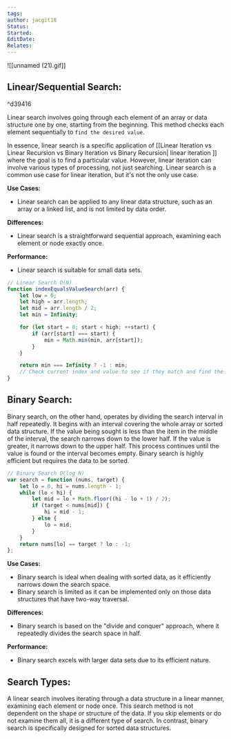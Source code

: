 ```yaml
---
tags: 
author: jacgit18
Status: 
Started: 
EditDate: 
Relates:
---
```

![[unnamed (21).gif]]

## Linear/Sequential Search:

^d39416

Linear search involves going through each element of an array or data structure one by one, starting from the beginning. This method checks each element sequentially to `find the desired value`.

In essence, linear search is a specific application of [[Linear Iteration vs Linear Recursion  vs Binary Iteration vs Binary Recursion| linear iteration ]]  where the goal is to find a particular value. However, linear iteration can involve various types of processing, not just searching. Linear search is a common use case for linear iteration, but it's not the only use case.

**Use Cases:**
- Linear search can be applied to any linear data structure, such as an array or a linked list, and is not limited by data order.

**Differences:**
- Linear search is a straightforward sequential approach, examining each element or node exactly once.

**Performance:**
- Linear search is suitable for small data sets.

```javascript
// Linear Search O(N)
function indexEqualsValueSearch(arr) {
    let low = 0;
    let high = arr.length;
    let mid = arr.length / 2;
    let min = Infinity;

    for (let start = 0; start < high; ++start) {
        if (arr[start] === start) {
            min = Math.min(min, arr[start]);
        }
    }

    return min === Infinity ? -1 : min;
    // Check current index and value to see if they match and find the lowest matching value
}
```
## Binary Search:
Binary search, on the other hand, operates by dividing the search interval in half repeatedly. It begins with an interval covering the whole array or sorted data structure. If the value being sought is less than the item in the middle of the interval, the search narrows down to the lower half. If the value is greater, it narrows down to the upper half. This process continues until the value is found or the interval becomes empty. Binary search is highly efficient but requires the data to be sorted.

```javascript
// Binary Search O(log N)
var search = function (nums, target) {
    let lo = 0, hi = nums.length - 1;
    while (lo < hi) {
        let mid = lo + Math.floor((hi - lo + 1) / 2);
        if (target < nums[mid]) {
            hi = mid - 1;
        } else {
            lo = mid;
        }
    }
    return nums[lo] == target ? lo : -1;
};
```

**Use Cases:**
- Binary search is ideal when dealing with sorted data, as it efficiently narrows down the search space.
- Binary search is limited as it can be implemented only on those data structures that have two-way traversal. 

**Differences:**
- Binary search is based on the "divide and conquer" approach, where it repeatedly divides the search space in half.

**Performance:**
- Binary search excels with larger data sets due to its efficient nature.

## Search Types:
A linear search involves iterating through a data structure in a linear manner, examining each element or node once. This search method is not dependent on the shape or structure of the data. If you skip elements or do not examine them all, it is a different type of search. In contrast, binary search is specifically designed for sorted data structures.




